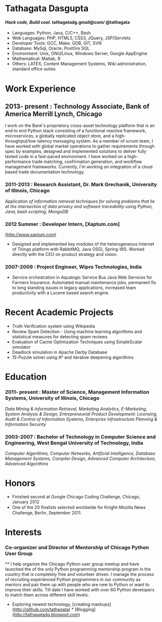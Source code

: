 # Tathagata Dasgupta

#### _Hack code, Build cool_. tathagatadg.gmail@com/ @tathagata

* Languages: Python, Java, C/C++, Bash
* Web Languages: PHP, HTML5, CSS3, JQuery, JSP/Servlets
* Developer Tools: GCC, Make, GDB, GIT, SVN
* Database: MySql, Oracle, PostGre SQL
* Environment: Unix, GNU/Linux, Windows Server, Google AppEngine
* Mathematical: Matlab, R
* Others: LATEX, Content Management Systems, Wiki administration, standard office suites


# Work Experience

## 2013- present : Technology Associate, Bank of America Merrill Lynch, Chicago 

I work on the Bank's proprietory cross-asset technology platform that
is an end to end Python stack consisting of a functional reactive
framework, microservices, a globally replicated object store, and a
high-throughput/low-latency messaging system. As a member of scrum
team, I have worked with global market operations to gather
requirements through spec by examples, designed and implemented solutions
to deliver fully tested code in a fast-paced environment.  I have
worked on a high-performance trade matching, confirmation generation,
and workflow management frameworks. Currently, I'm working on
integration of a cloud based trade documentation technology.

### 2011-2013 : Research Assistant, Dr. Mark Grechanik, University of Illinois, Chicago

_Application of information retrieval techniques for solving problems
that lie at the intersection of data privacy and software traceability
using Python, Java, bash scripting, MongoDB_

### 2012 Summer : Developer Intern, [Xaptum.com]
(http://www.xaptum.com) 

* Designed and implemented key modules of the heterogeneous Internet
of Things platform with RabbitMQ, Java OSGi, Spring-WS. Worked
directly with the CEO on product strategy and vision.
 

### 2007-2009 : Project Engineer, Wipro Technologies, India 

* Service orchestration in Aqualogic Service Bus Java Web Services for
Farmers Insurance. Automated manual maintenance jobs, permanent fix to
long standing issues in legacy applications, increased team
productivity with a Lucene based search engine.


# Recent Academic Projects 
* Truth Veriﬁcation system using Wikipedia
* Review Spam Detection - Using machine learning algorithms and statistical measures for detecting spam reviews
* Evaluation of Cache Optimization Techniques using SimpleScalar simulator
* Deadlock simulation in Apache Derby Database
* 15-Puzzle solver using A\* and iterative deepening algorithms

# Education 
### 2011- present : Master of Science, Management Information Systems, University of Illinois, Chicago 
_Data Mining & Information Retrieval, Marketing Analytics, E-Marketing, System Analysis & Design, Entrepreneurial Product Development: Licensing, Audit & Control of Information Systems, Enterprise Infrastructure Planning & Information Security_

### 2003-2007 : Bachelor of Technology in Computer Science and Engineering, West Bengal University of Technology, India 
_Computer Algorithms, Computer Networks, Artificial Intelligence, Database Management Systems, Compiler Design, Advanced Computer Architecture, Advanced Algorithms_
 

# Honors
* Finished second at Google Chicago Coding Challenge, Chicago, January 2012
* One of the 20 ﬁnalists selected worldwide for Knight-Mozilla News Challenge, Berlin, September 2011.

# Interests 
### Co-organizer and Director of Mentorship of Chicago Python User Group 

** I help organize the Chicago Python user group meetup and have
launched the of the only Python programming mentorship program in the
country that is completely free and volunteer driven. I manage the
process of recruiting experienced Python programmers in our community
as mentors and pair them up with people who are new to Python or want
to improve their skills. Till date I have worked with over 60 Python developers
to match them across different skill levels.

* Exploring newest technology, [creating mashups]
(http://github.com/tathagata) * [Blogging]
(http://tathagatadg.blogspot.com)
